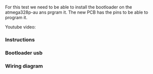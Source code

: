 For this test we need to be able to install the bootloader on the atmega328p-au ans prgram it. The new PCB has the pins to be able to program it.

Youtube video:

### Instructions

### Bootloader usb

### Wiring diagram

